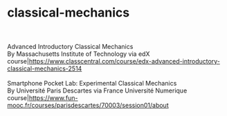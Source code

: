 # classical-mechanics<br><br>

Advanced Introductory Classical Mechanics<br>By Massachusetts Institute of Technology via edX<br>course|https://www.classcentral.com/course/edx-advanced-introductory-classical-mechanics-2514<br><br>
Smartphone Pocket Lab: Experimental Classical Mechanics<br>By Université Paris Descartes via France Université Numerique<br>course|https://www.fun-mooc.fr/courses/parisdescartes/70003/session01/about<br><br>
